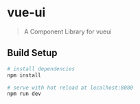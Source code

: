 # vue-ui

> A Component Library for vueui

## Build Setup

```bash
# install dependencies
npm install

# serve with hot reload at localhost:8080
npm run dev
```
